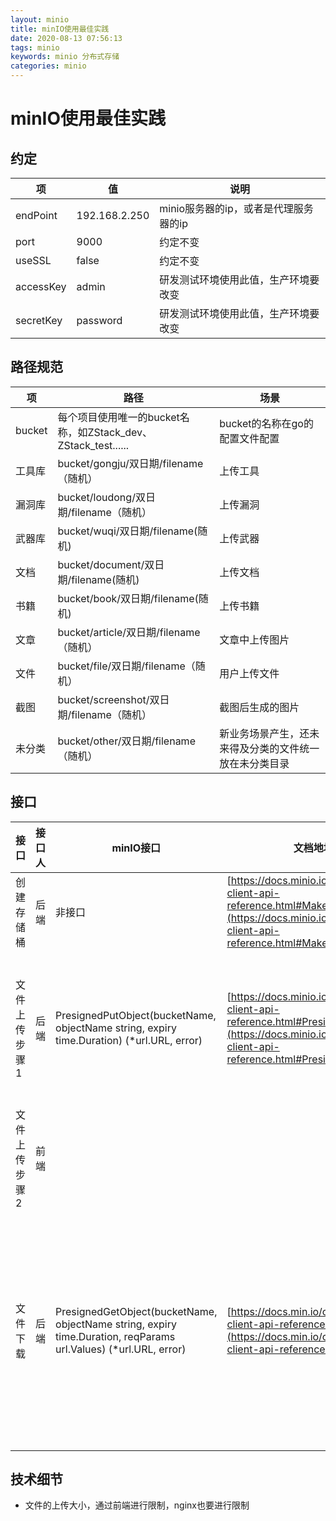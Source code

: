 ```yaml
---
layout: minio
title: minIO使用最佳实践
date: 2020-08-13 07:56:13
tags: minio
keywords: minio 分布式存储
categories: minio
---
```

# minIO使用最佳实践
<!--more-->

## 约定

| 项 | 值 | 说明 | 
| ---- |----|-----| 
| endPoint | 192.168.2.250 | minio服务器的ip，或者是代理服务器的ip | 
| port | 9000 | 约定不变 | 
| useSSL | false | 约定不变 | 
| accessKey | admin | 研发测试环境使用此值，生产环境要改变 | 
| secretKey | password | 研发测试环境使用此值，生产环境要改变 | 

## 路径规范

| 项 | 路径 | 场景 | 
| ---- | ---- |  ---- | 
| bucket | 每个项目使用唯一的bucket名称，如ZStack_dev、ZStack_test...... | bucket的名称在go的配置文件配置 | 
| 工具库 | bucket/gongju/双日期/filename（随机） | 上传工具 | 
| 漏洞库 | bucket/loudong/双日期/filename（随机） | 上传漏洞 | 
| 武器库 | bucket/wuqi/双日期/filename(随机) | 上传武器 | 
| 文档 | bucket/document/双日期/filename(随机) | 上传文档 | 
| 书籍 | bucket/book/双日期/filename(随机) | 上传书籍 | 
| 文章 | bucket/article/双日期/filename（随机） | 文章中上传图片 | 
| 文件 | bucket/file/双日期/filename（随机） | 用户上传文件 | 
| 截图 | bucket/screenshot/双日期/filename（随机） | 截图后生成的图片 | 
| 未分类 | bucket/other/双日期/filename（随机） | 新业务场景产生，还未来得及分类的文件统一放在未分类目录 | 

## 接口

| 接口 | 接口人 | minIO接口 | 文档地址 | 说明 | 
| ---- |----|----| ----| ----| 
| 创建存储桶 | 后端 | 非接口 | [https://docs.minio.io/cn/golang-client-api-reference.html#MakeBucket](https://docs.minio.io/cn/golang-client-api-reference.html#MakeBucket) | 在Golang启动时进行创建，只创建一次 | 
| 文件上传步骤1 | 后端 | PresignedPutObject(bucketName, objectName string, expiry time.Duration) (*url.URL, error) | [https://docs.minio.io/cn/golang-client-api-reference.html#PresignedPutObject](https://docs.minio.io/cn/golang-client-api-reference.html#PresignedPutObject) | 通过浏览器直接上传一个文件到S3服务，而不需要暴露S3服务的认证信息给这个用户。<br>该接口会返回上传文件的url地址 | 
| 文件上传步骤2 | 前端 |  |  | 从一个stream/Buffer中上传一个对象 | 
| 文件下载 | 后端 | PresignedGetObject(bucketName, objectName string, expiry time.Duration, reqParams url.Values) (*url.URL, error) | [https://docs.min.io/cn/golang-client-api-reference.html](https://docs.min.io/cn/golang-client-api-reference.html) | 生成一个给HTTP GET请求用的presigned URL。浏览器/移动端的客户端可以用这个URL进行下载，即使其所在的存储桶是私有的。这个presigned URL可以设置一个失效时间，默认值是7天。 | 

## 技术细节

- 文件的上传大小，通过前端进行限制，nginx也要进行限制
